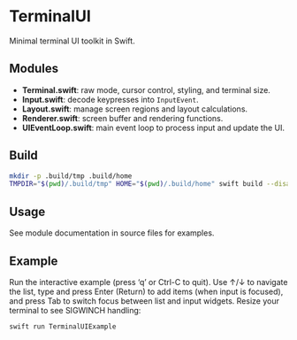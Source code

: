 # TerminalUI

Minimal terminal UI toolkit in Swift.

## Modules

- **Terminal.swift**: raw mode, cursor control, styling, and terminal size.
- **Input.swift**: decode keypresses into `InputEvent`.
- **Layout.swift**: manage screen regions and layout calculations.
- **Renderer.swift**: screen buffer and rendering functions.
- **UIEventLoop.swift**: main event loop to process input and update the UI.

## Build

```sh
mkdir -p .build/tmp .build/home
TMPDIR="$(pwd)/.build/tmp" HOME="$(pwd)/.build/home" swift build --disable-sandbox
```

## Usage

See module documentation in source files for examples.

## Example

Run the interactive example (press ‘q’ or Ctrl-C to quit).
Use ↑/↓ to navigate the list, type and press Enter (Return) to add items (when input is focused), and press Tab to switch focus between list and input widgets.
Resize your terminal to see SIGWINCH handling:
```sh
swift run TerminalUIExample
```
